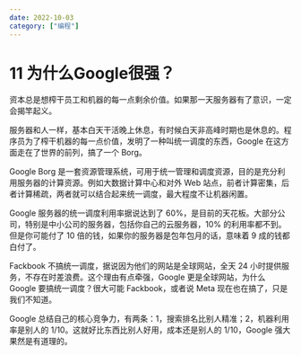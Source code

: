 ```yaml
---
date: 2022-10-03
category: ["编程"] 
---
```


# 11 为什么Google很强？

资本总是想榨干员工和机器的每一点剩余价值。如果那一天服务器有了意识，一定会揭竿起义。

<!-- more -->

服务器和人一样，基本白天干活晚上休息，有时候白天非高峰时期也是休息的。程序员为了榨干机器的每一点价值，发明了一种叫统一调度的东西，Google 在这方面走在了世界的前列，搞了一个 Borg。

Google Borg 是一套资源管理系统，可用于统一管理和调度资源，目的是充分利用服务器的计算资源。例如大数据计算中心和对外 Web 站点，前者计算密集，后者计算稀疏，两者就可以结合起来统一调度，最大程度不让机器闲置。

Google 服务器的统一调度利用率据说达到了 60%，是目前的天花板。大部分公司，特别是中小公司的服务器，包括你自己的云服务器，10% 的利用率都不到。但是你可能付了 10 倍的钱，如果你的服务器是包年包月的话，意味着 9 成的钱都白付了。

Fackbook 不搞统一调度，据说因为他们的网站是全球网站，全天 24 小时提供服务，不存在时差浪费。这个理由有点牵强，Google 更是全球网站，为什么 Google 要搞统一调度？很大可能 Fackbook，或者说 Meta 现在也在搞了，只是我们不知道。

Google 总结自己的核心竞争力，有两条：1，搜索排名比别人精准；2，机器利用率是别人的 1/10。这就好比东西比别人好用，成本还是别人的 1/10，Google 强大果然是有道理的。